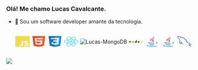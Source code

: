 ### Olá! Me chamo Lucas Cavalcante.

- 🔭 Sou um software developer amante da tecnologia.
  
  <div style="display: inline_block"><br>
  <img align="center" alt="Lucas-Js" height="30" width="40" src="https://raw.githubusercontent.com/devicons/devicon/master/icons/javascript/javascript-plain.svg">  
  <img align="center" alt="Lucas-HTML" height="30" width="40" src="https://raw.githubusercontent.com/devicons/devicon/master/icons/html5/html5-original.svg">
  <img align="center" alt="Lucas-CSS" height="30" width="40" src="https://raw.githubusercontent.com/devicons/devicon/master/icons/css3/css3-original.svg">
  <img align="center" alt="Lucas-React" height="30" width="40" src="https://raw.githubusercontent.com/devicons/devicon/master/icons/react/react-original.svg">  
  <img align="center" alt="Lucas-MongoDB" height="30" width="40" src="https://cdn.jsdelivr.net/gh/devicons/devicon/icons/mongodb/mongodb-original-wordmark.svg">      
  <img align="center" alt="Lucas-Vuejs" height="30" width="40" src="https://raw.githubusercontent.com/devicons/devicon/master/icons/nodejs/nodejs-original-wordmark.svg"> 
  <img align="center" alt="Lucas-Java" height="30" width="40" src="https://raw.githubusercontent.com/devicons/devicon/master/icons/java/java-original.svg"> 
  <img align="center" alt="Lucas-Java" height="30" width="40" src="https://raw.githubusercontent.com/devicons/devicon/master/icons/java/java-original.svg">
  <img align="center" alt="Lucas-mySQL" height="30" width="40" src="https://raw.githubusercontent.com/devicons/devicon/master/icons/mysql/mysql-original.svg">
  
</div>
    
   ##
    
 <div>   
  <a href="https://www.linkedin.com/in/lucas-cavalcante-5a266a207/" target="_blank"><img src="https://img.shields.io/badge/-LinkedIn-%230077B5?style=for-the-badge&logo=linkedin&logoColor=white" target="_blank"></a>      
 </div>
